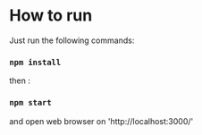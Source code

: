 # How to run

Just run the following commands: 


### `npm install`

then : 

### `npm start`

and open web browser on  'http://localhost:3000/'
